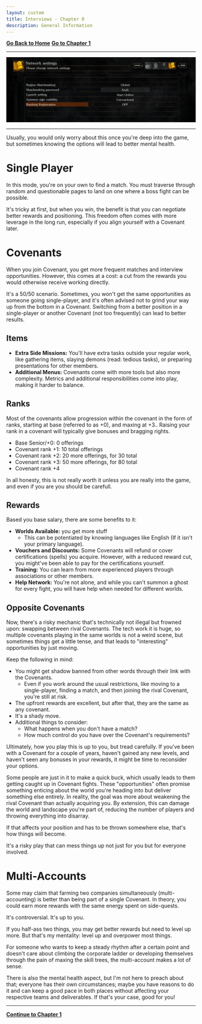 ```yaml
---
layout: custom
title: Interviews - Chapter 0
description: General Information
---
```


<div class="nav-buttons">
  <a href="/pages/ds-interviews" class="ds-button left-button"><strong>Go Back to Home</strong></a>
  <a href="/pages/ds-interviews-chapter-1" class="ds-button right-button"><strong>Go to Chapter 1</strong></a>
</div>

---

<img class="hover-image" src="../images/interviews/location-interview-network-menu.png" alt="location-interview-network-menu" style="cursor: pointer;">

---

Usually, you would only worry about this once you're deep into the game, but sometimes knowing the options will lead to better mental health.

# Single Player

In this mode, you're on your own to find a match. You must traverse through random and questionable pages to land on one where a boss fight can be possible. 

It's tricky at first, but when you win, the benefit is that you can negotiate better rewards and positioning. This freedom often comes with more leverage in the long run, especially if you align yourself with a Covenant later.

# Covenants

When you join Covenant, you get more frequent matches and interview opportunities. However, this comes at a cost: a cut from the rewards you would otherwise receive working directly.

It's a 50/50 scenario. Sometimes, you won't get the same opportunities as someone going single-player, and it's often advised not to grind your way up from the bottom in a Covenant. Switching from a better position in a single-player or another Covenant (not too frequently) can lead to better results.

## Items

- **Extra Side Missions:** You'll have extra tasks outside your regular work, like gathering items, slaying demons (read: tedious tasks), or preparing presentations for other members.
- **Additional Menus:** Covenants come with more tools but also more complexity. Metrics and additional responsibilities come into play, making it harder to balance.


## Ranks
<!-- https://darksouls.wiki.fextralife.com/Covenants#:~:text=humanity%20as%20offerings.-,Ranks,-Most%20of%20the -->

Most of the covenants allow progression within the covenant in the form of ranks, starting at base (referred to as +0), and maxing at +3.. Raising your rank in a covenant will typically give bonuses and bragging rights.

- Base Senior/+0: 0 offerings
- Covenant rank +1: 10 total offerings
- Covenant rank +2: 20 more offerings, for 30 total
- Covenant rank +3: 50 more offerings, for 80 total
- Covenant rank +4

In all honesty, this is not really worth it unless you are really into the game, and even if you are you should be carefull.

## Rewards

Based you base salary, there are some benefits to it:

- **Worlds Available:** you get more stuff
  - This can be potentiated by knowing languages like English (If it isn't your primary language). 
- **Vouchers and Discounts:** Some Covenants will refund or cover certifications (spells) you acquire. However, with a reduced reward cut, you might've been able to pay for the certifications yourself.
- **Training:** You can learn from more experienced players through associations or other members.
- **Help Network:** You're not alone, and while you can't summon a ghost for every fight, you will have help when needed for different worlds.

## Opposite Covenants

Now, there's a risky mechanic that's technically not illegal but frowned upon: swapping between rival Covenants. The tech work it is huge, so multiple covenants playing in the same worlds is not a weird scene, but sometimes things get a little tense, and that leads to "interesting" opportunities by just moving.

Keep the following in mind:

- You might get shadow banned from other words through their link with the Covenants.
  - Even if you work around the usual restrictions, like moving to a single-player, finding a match, and then joining the rival Covenant, you're still at risk.
- The upfront rewards are excellent, but after that, they are the same as any covenant.
- It's a shady move.
- Additional things to consider:
  - What happens when you don't have a match?
  - How much control do you have over the Covenant's requirements?

Ultimately, how you play this is up to you, but tread carefully. If you've been with a Covenant for a couple of years, haven't gained any new levels, and haven't seen any bonuses in your rewards, it might be time to reconsider your options. 

Some people are just in it to make a quick buck, which usually leads to them getting caught up in Covenant fights. These "opportunities" often promise something enticing about the world you're heading into but deliver something else entirely. In reality, the goal was more about weakening the rival Covenant than actually acquiring you. By extension, this can damage the world and landscape you're part of, reducing the number of players and throwing everything into disarray.

If that affects your position and has to be thrown somewhere else, that's how things will become. 

It's a risky play that can mess things up not just for you but for everyone involved.

# Multi-Accounts

Some may claim that farming two companies simultaneously (multi-accounting) is better than being part of a single Covenant. In theory, you could earn more rewards with the same energy spent on side-quests.

It's controversial. It's up to you.

If you half-ass two things, you may get better rewards but need to level up more. But that's my mentality: level up and overpower most things.

For someone who wants to keep a steady rhythm after a certain point and doesn't care about climbing the corporate ladder or developing themselves through the pain of maxing the skill trees, the multi-account makes a lot of sense.

There is also the mental health aspect, but I'm not here to preach about that; everyone has their own circumstances; maybe you have reasons to do it and can keep a good pace in both places without affecting your respective teams and deliverables. If that's your case, good for you!

---

<div class="ds-button-container">
  <a href="/pages/ds-interviews-chapter-1" class="ds-button right-button"><strong>Continue to Chapter 1</strong></a>
</div>

